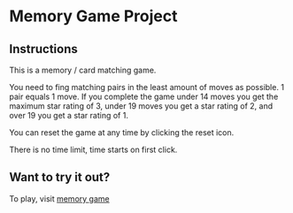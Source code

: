 # Memory Game Project

## Instructions

This is a memory / card matching game.

You need to fing matching pairs in the least amount of moves as possible.
1 pair equals 1 move. If you complete the game under 14 moves you get the maximum star rating of 3, under 19 moves you get a star rating of 2, and over 19 you get a star rating of 1.

You can reset the game at any time by clicking the reset icon.

There is no time limit, time starts on first click.

## Want to try it out?

To play, visit [memory game](https://mchwebdev.github.io/memory-game/)

